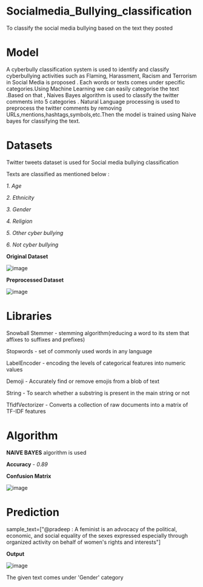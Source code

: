 # Socialmedia_Bullying_classification
To classify the social media bullying based on the text they posted

# Model 
A cyberbully classification system is used to identify and classify cyberbullying activities such as Flaming, Harassment, Racism and Terrorism in Social Media is proposed . Each words or texts comes under specific categories.Using Machine Learning we can easily categorise the text .Based on that , Naives Bayes algorithm is used to classify the twitter comments into 5 categories . Natural Language processing is used to preprocess the twitter comments by removing URLs,mentions,hashtags,symbols,etc.Then the model is trained using Naive bayes for classifying the text.

# Datasets

Twitter tweets dataset is used for Social media bullying classification

Texts are classified as mentioned below :
 
_1. Age_

_2. Ethnicity_

_3. Gender_

_4. Religion_

_5. Other cyber bullying_

_6. Not cyber bullying_

**Original Dataset**

![image](https://user-images.githubusercontent.com/86719672/210181799-ffa96a84-21df-4c13-831e-51da580cfd0c.png)


**Preprocessed Dataset**

![image](https://user-images.githubusercontent.com/86719672/210181808-22cbd2b1-5233-47d4-8e69-bd2b8fa6a6a8.png)


# Libraries 

Snowball Stemmer - stemming algorithm(reducing a word to its stem that affixes to suffixes and prefixes)

Stopwords - set of commonly used words in any language

LabelEncoder - encoding the levels of categorical features into numeric values

Demoji - Accurately find or remove emojis from a blob of text

String - To search whether a substring is present in the main string or not

TfidfVectorizer - Converts a collection of raw documents into a matrix of TF-IDF features

# Algorithm 

**NAIVE BAYES** algorithm is used 


**Accuracy** - _0.89_




**Confusion Matrix**

![image](https://user-images.githubusercontent.com/86719672/210181924-782fc15a-a104-4fef-9a52-fc4f6f0d2326.png)


# Prediction

sample_text=["@pradeep : A feminist is an advocacy of the political, economic, and social equality of the sexes expressed especially through organized activity on behalf of women's rights and interests"]

**Output**

![image](https://user-images.githubusercontent.com/86719672/210181959-4a010718-6510-4045-836c-69d454404295.png)

The given text comes under 'Gender' category




